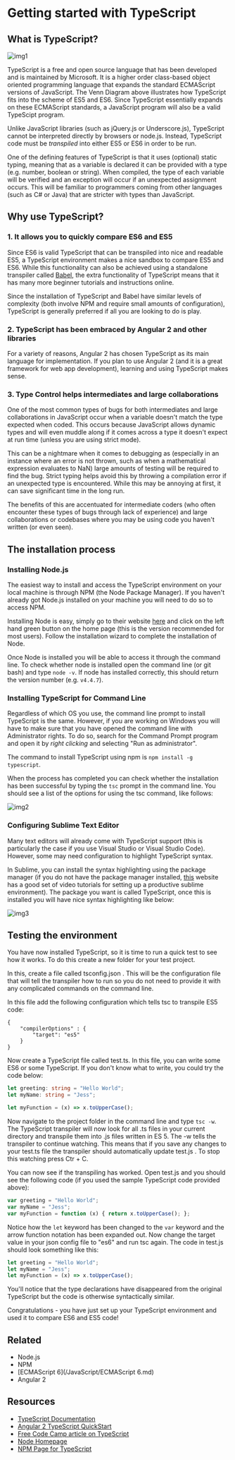 # Getting started with TypeScript

## What is TypeScript?

![img1](/images/typescript_venn_small.png)

TypeScript is a free and open source language that has been developed and is maintained by Microsoft.  It is a higher order class-based object oriented programming language that expands the standard ECMAScript versions of JavaScript.  The Venn Diagram above illustrates how TypeScript fits into the scheme of ES5 and ES6.  Since TypeScript essentially expands on these ECMAScript standards, a JavaScript program will also be a valid TypeScipt program.

Unlike JavaScript libraries (such as jQuery.js or Underscore.js), TypeScript cannot be interpreted directly by browsers or node.js.  Instead, TypeScript code must be *transpiled* into either ES5 or ES6 in order to be run.

One of the defining features of TypeScript is that it uses (optional) static typing, meaning that as a variable is declared it can be provided with a type (e.g. number, boolean or string).  When compiled, the type of each variable will be verified and an exception will occur if an unexpected assignment occurs.  This will be familiar to programmers coming from other languages (such as C# or Java) that are stricter with types than JavaScript.

## Why use TypeScript?

### 1. It allows you to quickly compare ES6 and ES5

Since ES6 is valid TypeScript that can be transpiled into nice and readable ES5, a TypeScript environment makes a nice sandbox to compare ES5 and ES6.  While this functionality can also be achieved using a standalone transpiler called [Babel](https://babeljs.io/), the extra functionality of TypeScript means that it has many more beginner tutorials and instructions online.

Since the installation of TypeScript and Babel have similar levels of complexity (both involve NPM and require small amounts of configuration), TypeScript is generally preferred if all you are looking to do is play.

### 2. TypeScript has been embraced by Angular 2 and other libraries

For a variety of reasons, Angular 2 has chosen TypeScript as its main language for implementation.  If you plan to use Angular 2 (and it is a great framework for web app development), learning and using TypeScript makes sense.

### 3. Type Control helps intermediates and large collaborations

One of the most common types of bugs for both intermediates and large collaborations in JavaScript occur when a variable doesn't match the type expected when coded.  This occurs because JavaScript allows dynamic types and will even muddle along if it comes across a type it doesn't expect at run time (unless you are using strict mode).

This can be a nightmare when it comes to debugging as (especially in an instance where an error is not thrown, such as when a mathematical expression evaluates to NaN) large amounts of testing will be required to find the bug.  Strict typing helps avoid this by throwing a compilation error if an unexpected type is encountered.  While this may be annoying at first, it can save significant time in the long run.

The benefits of this are accentuated for intermediate coders (who often encounter these types of bugs through lack of experience) and large collaborations or codebases where you may be using code you haven't written (or even seen).

## The installation process

### Installing Node.js

The easiest way to install and access the TypeScript environment on your local machine is through NPM (the Node Package Manager).  If you haven't already got Node.js installed on your machine you will need to do so to access NPM.

Installing Node is easy, simply go to their website [here](https://nodejs.org/en/) and click on the left hand green button on the home page (this is the version recommended for most users).  Follow the installation wizard to complete the installation of Node.

Once Node is installed you will be able to access it through the command line.  To check whether node is installed open the command line (or git bash) and type ```node -v```.  If node has installed correctly, this should return the version number (e.g. ```v4.4.7```).

### Installing TypeScript for Command Line

Regardless of which OS you use, the command line prompt to install TypeScript is the same.  However, if you are working on Windows you will have to make sure that you have opened the command line with Administrator rights.  To do so, search for the Command Prompt program and open it by *right clicking* and selecting "Run as administrator".

The command to install TypeScript using npm is ```npm install -g typescript```.  

When the process has completed you can check whether the installation has been successful by typing the ```tsc``` prompt in the command line.  You should see a list of the options for using the tsc command, like follows:

![img2](/images/tsc_options.png)

### Configuring Sublime Text Editor

Many text editors will already come with TypeScript support (this is particularly the case if you use Visual Studio or Visual Studio Code).  However, some may need configuration to highlight TypeScript syntax.

In Sublime, you can install the syntax highlighting using the package manager (if you do not have the package manager installed, [this](https://scotch.io/bar-talk/the-complete-visual-guide-to-sublime-text-3-getting-started-and-keyboard-shortcuts) website has a good set of video tutorials for setting up a productive sublime environment).  The package you want is called TypeScript, once this is installed you will have nice syntax highlighting like below:

![img3](/images/tsc_sublime_view.png)

## Testing the environment

You have now installed TypeScript, so it is time to run a quick test to see how it works.  To do this create a new folder for your test project.

In this, create a file called tsconfig.json .  This will be the configuration file that will tell the transpiler how to run so you do not need to provide it with any complicated commands on the command line.

In this file add the following configuration which tells tsc to transpile ES5 code:

```
{
	"compilerOptions" : {
		"target": "es5"
	}
}
```

Now create a TypeScript file called test.ts.  In this file, you can write some ES6 or some TypeScript.  If you don't know what to write, you could try the code below:

```typescript
let greeting: string = "Hello World";
let myName: string = "Jess";

let myFunction = (x) => x.toUpperCase();
```

Now navigate to the project folder in the command line and type ```tsc -w```.  The TypeScript transpiler will now look for all .ts files in your current directory and transpile them into .js files written in ES 5.  The -w tells the transpiler to continue watching.  This means that if you save any changes to your test.ts file the transpiler should automatically update test.js .  To stop this watching press Ctr + C.

You can now see if the transpiling has worked.  Open test.js and you should see the following code (if you used the sample TypeScript code provided above):

```javascript
var greeting = "Hello World";
var myName = "Jess";
var myFunction = function (x) { return x.toUpperCase(); };
```

Notice how the ```let``` keyword has been changed to the ```var``` keyword and the arrow function notation has been expanded out.  Now change the target value in your json config file to "es6" and run tsc again.  The code in test.js should look something like this:

```javascript
let greeting = "Hello World";
let myName = "Jess";
let myFunction = (x) => x.toUpperCase();
```

You'll notice that the type declarations have disappeared from the original TypeScript but the code is otherwise syntactically similar.

Congratulations - you have just set up your TypeScript environment and used it to compare ES6 and ES5 code!

## Related

- Node.js
- NPM
- [ECMAScript 6](/JavaScript/ECMAScript 6.md)
- Angular 2

## Resources

- [TypeScript Documentation](https://www.typescriptlang.org/docs/tutorial.html)
- [Angular 2 TypeScript QuickStart](https://angular.io/docs/ts/latest/quickstart.html)
- [Free Code Camp article on TypeScript](https://medium.freecodecamp.com/when-should-i-use-typescript-311cb5fe801b#.jv8za2n8x)
- [Node Homepage](https://nodejs.org/en/)
- [NPM Page for TypeScript](https://www.npmjs.com/package/typescript)